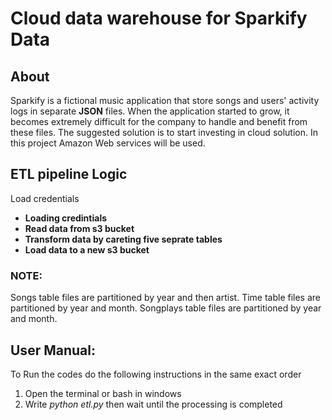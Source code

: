 # Cloud data warehouse for Sparkify Data

## About 

Sparkify is a fictional music application that store songs and users' activity logs in separate **JSON** files. When the application started to grow, it becomes extremely difficult for the company to handle and benefit from these files. The suggested solution is to start investing in cloud solution. In this project Amazon Web services will be used. 

## ETL pipeline Logic
Load credentials
- **Loading credintials**
- **Read data from s3 bucket**
- **Transform data by careting five seprate tables**
- **Load data to a new s3 bucket**

### NOTE:

Songs table files are partitioned by year and then artist. Time table files are partitioned by year and month. Songplays table files are partitioned by year and month.


## User Manual:

To Run the codes do the following instructions in the same exact order

 1. Open the terminal or bash in windows
 2. Write *python etl.py* then wait until the processing is completed 

